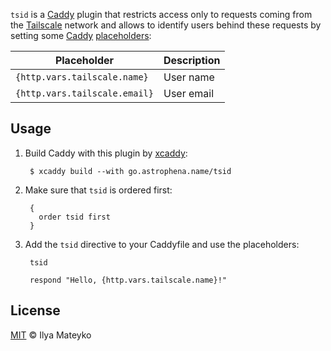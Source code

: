 `tsid` is a [Caddy] plugin that restricts access only to requests
coming from the [Tailscale] network and allows to identify users
behind these requests by setting some [Caddy] [placeholders]:

| Placeholder                  | Description |
|------------------------------|-------------|
| `{http.vars.tailscale.name}` | User name   |
| `{http.vars.tailscale.email}`| User email  |

## Usage

1. Build Caddy with this plugin by [xcaddy]:

        $ xcaddy build --with go.astrophena.name/tsid

2. Make sure that `tsid` is ordered first:

        {
          order tsid first
        }

3. Add the `tsid` directive to your Caddyfile and use the placeholders:

        tsid
        
        respond "Hello, {http.vars.tailscale.name}!"

## License

[MIT] © Ilya Mateyko

[Caddy]: https://caddyserver.com
[Tailscale]: https://tailscale.com
[placeholders]: https://caddyserver.com/docs/conventions#placeholders
[xcaddy]: https://github.com/caddyserver/xcaddy
[MIT]: LICENSE.md
